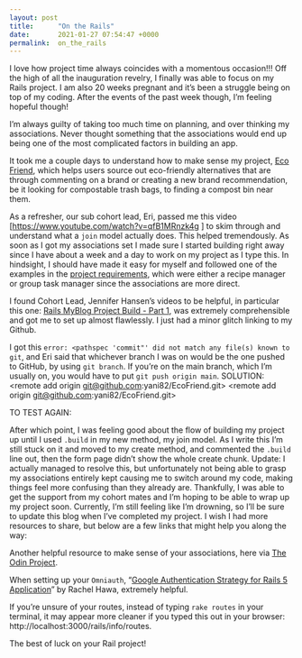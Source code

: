```yaml
---
layout: post
title:      "On the Rails"
date:       2021-01-27 07:54:47 +0000
permalink:  on_the_rails
---
```


I love how project time always coincides with a momentous occasion!!! Off the high of all the inauguration revelry, I finally was able to focus on my Rails project. I am also 20 weeks pregnant and it’s been a struggle being on top of my coding. After the events of the past week though, I’m feeling hopeful though! 
[](http://https://media.giphy.com/media/l3vReIZxthtDw1kVa/giphy.gif) 

I’m always guilty of taking too much time on planning, and over thinking my associations. Never thought something that the associations would end up being one of the most complicated factors in building an app.
[](http://https://media.giphy.com/media/XeLcgh8gT8o0F5SQ8i/giphy.gif)

It took me a couple days to understand how to make sense my project, [Eco Friend](http://https://github.com/yani82/EcoFriend), which helps users source out eco-friendly alternatives that are through commenting on a brand or creating a new brand recommendation, be it looking for compostable trash bags, to finding a compost bin near them. 
[](http://https://media.giphy.com/media/l1KVcrdl7rJpFnY2s/giphy.gif)

As a refresher, our sub cohort lead, Eri, passed me this video [https://www.youtube.com/watch?v=qfB1MRnzk4g
 ] to skim through and understand what a `join` model actually does. This helped tremendously. As soon as I got my associations set I made sure I started building right away since I have about a week and a day to work on my project as I type this. In hindsight, I should have made it easy for myself and followed one of the examples in the [project requirements](http://https://learn.co/tracks/online-software-engineering-structured/rails/rails-project-mode/rails-portfolio-project), which were either a recipe manager or group task manager since the associations are more direct. 
[](http://https://media.giphy.com/media/xT8qBsOjMOcdeGJIU8/giphy.gif)

I found Cohort Lead, Jennifer Hansen’s videos to be helpful, in particular this one: [Rails MyBlog Project Build - Part 1](http://https://www.youtube.com/watch?v=825w5S69J38&feature=youtu.be&t=138s), was extremely comprehensible and got me to set up almost flawlessly. I just had a minor glitch linking to my Github. 
[](http://https://media.giphy.com/media/cFkiFMDg3iFoI/giphy.gif)

I got this `error: <pathspec 'commit"' did not match any file(s) known to git`, and Eri said that whichever branch I was on would be the one pushed to GitHub, by using `git branch`. If you’re on the main branch, which I’m usually on, you would have to put `git push origin main`. 
SOLUTION:
<git remote origin>
<git remote rm origin>
<remote add origin git@github.com:yani82/EcoFriend.git>
<git remote origin>
<remote add origin git@github.com:yani82/EcoFriend.git>
<git remote origin>
<git push origin master> 

TO TEST AGAIN: <git branch>

After which point, I was feeling good about the flow of building my project up until I used `.build` in my new method, my join model. As I write this I’m still stuck on it and moved to my create method, and commented the `.build` line out, then the form page didn’t show the whole create chunk. Update: I actually managed to resolve this, but unfortunately not being able to grasp my associations entirely kept causing me to switch around my code, making things feel more confusing than they already are. Thankfully, I was able to get the support from my cohort mates and I’m hoping to be able to wrap up my project soon. Currently, I’m still feeling like I’m drowning, so I’ll be sure to update this blog when I’ve completed my project. I wish I had more resources to share, but  below are a few links that might help you along the way: 

Another helpful resource to make sense of your associations, here via [The Odin Project](http://https://theodinproject.com/courses/ruby-on-rails/lessons/active-record-associations). 

When setting up your `Omniauth`, “[Google Authentication Strategy for Rails 5 Application](http://https://medium.com/swlh/google-authentication-strategy-for-rails-5-application-cd37947d2b1b)” by Rachel Hawa, extremely helpful. 

If you’re unsure of your routes, instead of typing `rake routes` in your terminal, it may appear more cleaner if you typed this out in your browser: http://localhost:3000/rails/info/routes. 

The best of luck on your Rail project! 
